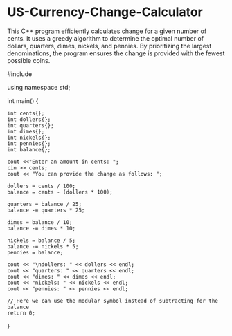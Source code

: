 # US-Currency-Change-Calculator
This C++ program efficiently calculates change for a given number of cents. It uses a greedy algorithm to determine the optimal number of dollars, quarters, dimes, nickels, and pennies. By prioritizing the largest denominations, the program ensures the change is provided with the fewest possible coins.

#include <iostream>

using namespace std;

int main() {

    int cents{};
    int dollers{};
    int quarters{};
    int dimes{};
    int nickels{};
    int pennies{};
    int balance{};
    
    cout <<"Enter an amount in cents: ";
    cin >> cents;
    cout << "You can provide the change as follows: ";
    
    dollers = cents / 100;
    balance = cents - (dollers * 100);
    
    quarters = balance / 25;
    balance -= quarters * 25;
    
    dimes = balance / 10;
    balance -= dimes * 10;
    
    nickels = balance / 5;
    balance -= nickels * 5;
    pennies = balance;
    
    cout << "\ndollers: " << dollers << endl;
    cout << "quarters: " << quarters << endl;
    cout << "dimes: " << dimes << endl;
    cout << "nickels: " << nickels << endl;
    cout << "pennies: " << pennies << endl;
    
    // Here we can use the modular symbol instead of subtracting for the balance
    return 0;

}
